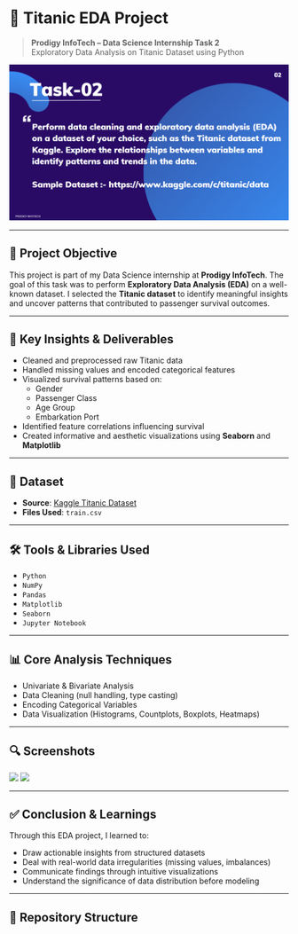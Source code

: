 # 🚢 Titanic EDA Project  
> **Prodigy InfoTech – Data Science Internship Task 2**  
> Exploratory Data Analysis on Titanic Dataset using Python

![Titanic](https://github.com/kindo-tk/PRODIGY_DS_02/blob/main/ds2.png)

---

## 📌 Project Objective
This project is part of my Data Science internship at **Prodigy InfoTech**. The goal of this task was to perform **Exploratory Data Analysis (EDA)** on a well-known dataset. I selected the **Titanic dataset** to identify meaningful insights and uncover patterns that contributed to passenger survival outcomes.

---

## 🧠 Key Insights & Deliverables
- Cleaned and preprocessed raw Titanic data
- Handled missing values and encoded categorical features
- Visualized survival patterns based on:
  - Gender
  - Passenger Class
  - Age Group
  - Embarkation Port
- Identified feature correlations influencing survival
- Created informative and aesthetic visualizations using **Seaborn** and **Matplotlib**

---

## 📂 Dataset
- **Source**: [Kaggle Titanic Dataset](https://www.kaggle.com/c/titanic/data)
- **Files Used**: `train.csv`

---

## 🛠️ Tools & Libraries Used
- `Python`
- `NumPy`
- `Pandas`
- `Matplotlib`
- `Seaborn`
- `Jupyter Notebook`

---

## 📊 Core Analysis Techniques
- Univariate & Bivariate Analysis
- Data Cleaning (null handling, type casting)
- Encoding Categorical Variables
- Data Visualization (Histograms, Countplots, Boxplots, Heatmaps)

---

## 🔍 Screenshots

<p float="left">
  <img src="https://github.com/kindo-tk/PRODIGY_DS_02/blob/main/plots/sample1.png" width="45%" />
  <img src="https://github.com/kindo-tk/PRODIGY_DS_02/blob/main/plots/sample2.png" width="45%" />
</p>

---

## ✅ Conclusion & Learnings
Through this EDA project, I learned to:
- Draw actionable insights from structured datasets
- Deal with real-world data irregularities (missing values, imbalances)
- Communicate findings through intuitive visualizations
- Understand the significance of data distribution before modeling

---

## 📁 Repository Structure
